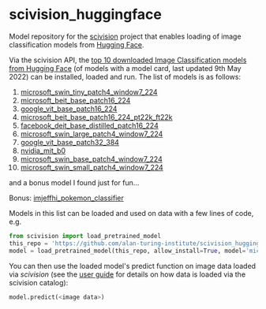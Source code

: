 # scivision_huggingface

Model repository for the [scivision](https://scivision.readthedocs.io/) project that enables loading of image classification models from [Hugging Face](https://huggingface.co/models?pipeline_tag=image-classification&sort=downloads).

Via the scivision API, the [top 10 downloaded Image Classification models from Hugging Face](https://huggingface.co/models?pipeline_tag=image-classification&sort=downloads) (of models with a model card, last updated 9th May 2022) can be installed, loaded and run. The list of models is as follows:

1. [microsoft_swin_tiny_patch4_window7_224](https://huggingface.co/microsoft/swin-tiny-patch4-window7-224)
2. [microsoft_beit_base_patch16_224](https://huggingface.co/microsoft/beit-base-patch16-224)
3. [google_vit_base_patch16_224](https://huggingface.co/google/vit-base-patch16-224)
4. [microsoft_beit_base_patch16_224_pt22k_ft22k](https://huggingface.co/microsoft/beit-base-patch16-224-pt22k-ft22k)
5. [facebook_deit_base_distilled_patch16_224](https://huggingface.co/facebook/deit-base-distilled-patch16-224)
6. [microsoft_swin_large_patch4_window7_224](https://huggingface.co/microsoft/swin-large-patch4-window7-224)
7. [google_vit_base_patch32_384](https://huggingface.co/google/vit-base-patch32-384)
8. [nvidia_mit_b0](https://huggingface.co/nvidia/mit-b0)
9. [microsoft_swin_base_patch4_window7_224](https://huggingface.co/microsoft/swin-base-patch4-window7-224)
10. [microsoft_swin_small_patch4_window7_224](https://huggingface.co/microsoft/swin-small-patch4-window7-224)

and a bonus model I found just for fun...

Bonus: [imjeffhi_pokemon_classifier](https://huggingface.co/imjeffhi/pokemon_classifier)

Models in this list can be loaded and used on data with a few lines of code, e.g.

```python
from scivision import load_pretrained_model
this_repo = 'https://github.com/alan-turing-institute/scivision_huggingface'
model = load_pretrained_model(this_repo, allow_install=True, model='microsoft_swin_tiny_patch4_window7_224')
```

You can then use the loaded model's predict function on image data loaded via *scivision* (see the [user guide](https://scivision.readthedocs.io/en/latest/user_guide.html) for details on how data is loaded via the scivision catalog):

```python
model.predict(<image data>)
```